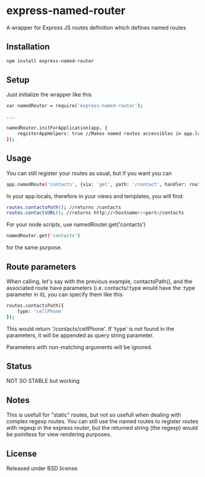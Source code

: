 express-named-router
====================

A wrapper for Express JS routes definition which defines named routes

Installation
--------------

```sh
npm install express-named-router
```

Setup
--------------
Just initialize the wrapper like this

```sh
var namedRouter = require('express-named-router');

...

namedRouter.initForApplication(app, {
    registerAppHelpers: true //Makes named routes accessibles in app.locals
});
```

Usage
------------
You can still register your routes as usual, but if you want you can

```sh
app.namedRoute('contacts', {via: 'get', path: '/contact', handler: routes.contact.index, middlewares: []});
```

In your app.locals, therefore in your views and templates, you will find: 

```sh
routes.contactsPath(); //returns /contacts
routes.contactsURL(); //returns http://<hostname>:<port>/contacts
```

For your node scripts, use namedRouter.get('contacts')
```sh
namedRouter.get('contacts')
```
for the same purpose.

Route parameters
-----
When calling, let's say with the previous example, contactsPath(), and the associated route have parameters (i.e. contacts/:type would have the :type parameter in it), you can specify them like this

```sh
routes.contactsPath({
    type: 'cellPhone'
});
```

This would return '/contacts/cellPhone'. If 'type' is not found in the parameters, it will be appended as query string parameter.

Parameters with non-matching arguments will be ignored.

Status
---
NOT SO STABLE but working

Notes
-------------
This is usefull for "static" routes, but not so usefull when dealing with complex regexp routes. You can still use the named routes to register routes with regexp in the express router, but the returned string (the regexp) would be pointless for view rendering purposes.

License
-----------------
Released under BSD license.